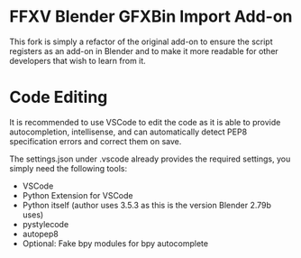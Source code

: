 # FFXV Blender GFXBin Import Add-on

This fork is simply a refactor of the original add-on to ensure the script registers as an add-on in Blender and to make it more readable for other developers that wish to learn from it.

# Code Editing

It is recommended to use VSCode to edit the code as it is able to provide autocompletion, intellisense, and can automatically detect PEP8 specification errors and correct them on save.

The settings.json under .vscode already provides the required settings, you simply need the following tools:

- VSCode
- Python Extension for VSCode
- Python itself (author uses 3.5.3 as this is the version Blender 2.79b uses)
- pystylecode
- autopep8
- Optional: Fake bpy modules for bpy autocomplete
